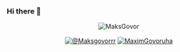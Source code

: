 ### Hi there 👋

<p align="center"><img src="https://github-readme-stats.vercel.app/api?username=MaksGovor&show_icons=true" alt="MaksGovor" /></p>


<p align="center"><a href="https://t.me/Maksgovorrr" target="_blank" title="Telegram"><img align="center" src="https://img.shields.io/badge/Telegram-2CA5E0?style=for-the-badge&logo=telegram&logoColor=white&show_icons=true" alt="@Maksgovorrr"/></a>
<a href="https://twitter.com/MaximGovoruha" target="_blank" title="Twitter"><img align="center" src="https://img.shields.io/badge/Twitter-1DA1F2?style=for-the-badge&logo=twitter&logoColor=white" alt="MaximGovoruha"/></a> </p>

<!--
**MaksGovor/MaksGovor** is a ✨ _special_ ✨ repository because its `README.md` (this file) appears on your GitHub profile.

Here are some ideas to get you started:

- 🔭 I’m currently working on ...
- 🌱 I’m currently learning ...
- 👯 I’m looking to collaborate on ...
- 🤔 I’m looking for help with ...
- 💬 Ask me about ...
- 📫 How to reach me: ...
- 😄 Pronouns: ...
- ⚡ Fun fact: ...
-->
